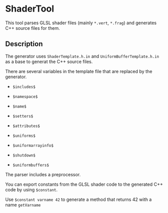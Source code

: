 # ShaderTool

This tool parses GLSL shader files (mainly `*.vert`, `*.frag`) and generates C++ source files for them.

## Description

The generator uses `ShaderTemplate.h.in` and `UniformBufferTemplate.h.in` as a base to generat the C++ source files.

There are several variables in the template file that are replaced by the generator.

* `$includes$`
* `$namespace$`
* `$name$`

* `$setters$`
* `$attributes$`
* `$uniforms$`
* `$uniformarrayinfo$`

* `$shutdown$`
* `$uniformbuffers$`

The parser includes a preprocessor.

You can export constants from the GLSL shader code to the generated C++ code by using `$constant`.

Use `$constant varname 42` to generate a method that returns 42 with a name `getVarname`
